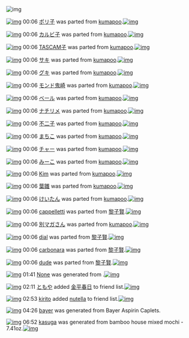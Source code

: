 ![img](http://gdrive-cdn.herokuapp.com/537b65a5bc09f0000721dda7/512px-barcode.png)

[![img](http://www.deviantsart.com/16rqlst.png)](http://www.barcodekanojo.com/kanojo/2388907/%E3%83%9D%E3%83%AA%E5%AD%90) 00:06 [ポリ子](http://www.barcodekanojo.com/kanojo/2388907/%E3%83%9D%E3%83%AA%E5%AD%90) was parted from [kumapoo](http://www.barcodekanojo.com/kanojo/2388907/%E3%83%9D%E3%83%AA%E5%AD%90).[![img](http://www.deviantsart.com/17otp1j.jpeg)](http://www.barcodekanojo.com/user/247737/kumapoo) 

[![img](http://www.deviantsart.com/3k8qor6.png)](http://www.barcodekanojo.com/kanojo/85523/%E3%82%AB%E3%83%AB%E3%83%93%E5%AD%90) 00:06 [カルビ子](http://www.barcodekanojo.com/kanojo/85523/%E3%82%AB%E3%83%AB%E3%83%93%E5%AD%90) was parted from [kumapoo](http://www.barcodekanojo.com/kanojo/85523/%E3%82%AB%E3%83%AB%E3%83%93%E5%AD%90).[![img](http://www.deviantsart.com/17otp1j.jpeg)](http://www.barcodekanojo.com/user/247737/kumapoo) 

[![img](http://www.deviantsart.com/12rga3j.png)](http://www.barcodekanojo.com/kanojo/2540153/TASCAM%E5%AD%90) 00:06 [TASCAM子](http://www.barcodekanojo.com/kanojo/2540153/TASCAM%E5%AD%90) was parted from [kumapoo](http://www.barcodekanojo.com/kanojo/2540153/TASCAM%E5%AD%90).[![img](http://www.deviantsart.com/17otp1j.jpeg)](http://www.barcodekanojo.com/user/247737/kumapoo) 

[![img](http://www.deviantsart.com/386vh87.png)](http://www.barcodekanojo.com/kanojo/2673190/%E3%82%B5%E3%82%AD) 00:06 [サキ](http://www.barcodekanojo.com/kanojo/2673190/%E3%82%B5%E3%82%AD) was parted from [kumapoo](http://www.barcodekanojo.com/kanojo/2673190/%E3%82%B5%E3%82%AD).[![img](http://www.deviantsart.com/17otp1j.jpeg)](http://www.barcodekanojo.com/user/247737/kumapoo) 

[![img](http://www.deviantsart.com/1mdr833.png)](http://www.barcodekanojo.com/kanojo/33638/%E3%82%B0%E3%82%AD) 00:06 [グキ](http://www.barcodekanojo.com/kanojo/33638/%E3%82%B0%E3%82%AD) was parted from [kumapoo](http://www.barcodekanojo.com/kanojo/33638/%E3%82%B0%E3%82%AD).[![img](http://www.deviantsart.com/17otp1j.jpeg)](http://www.barcodekanojo.com/user/247737/kumapoo) 

[![img](http://www.deviantsart.com/jnsimh.png)](http://www.barcodekanojo.com/kanojo/216196/%E3%83%A2%E3%83%B3%E3%83%89%E9%AC%BC%E5%B4%8E) 00:06 [モンド鬼崎](http://www.barcodekanojo.com/kanojo/216196/%E3%83%A2%E3%83%B3%E3%83%89%E9%AC%BC%E5%B4%8E) was parted from [kumapoo](http://www.barcodekanojo.com/kanojo/216196/%E3%83%A2%E3%83%B3%E3%83%89%E9%AC%BC%E5%B4%8E).[![img](http://www.deviantsart.com/17otp1j.jpeg)](http://www.barcodekanojo.com/user/247737/kumapoo) 

[![img](http://www.deviantsart.com/1iht09b.png)](http://www.barcodekanojo.com/kanojo/292218/%E3%83%99%E3%83%BC%E3%83%AB) 00:06 [ベール](http://www.barcodekanojo.com/kanojo/292218/%E3%83%99%E3%83%BC%E3%83%AB) was parted from [kumapoo](http://www.barcodekanojo.com/kanojo/292218/%E3%83%99%E3%83%BC%E3%83%AB).[![img](http://www.deviantsart.com/17otp1j.jpeg)](http://www.barcodekanojo.com/user/247737/kumapoo) 

[![img](http://www.deviantsart.com/1c9v907.png)](http://www.barcodekanojo.com/kanojo/788495/%E3%83%8A%E3%83%81%E3%83%AA%E3%83%A1) 00:06 [ナチリメ](http://www.barcodekanojo.com/kanojo/788495/%E3%83%8A%E3%83%81%E3%83%AA%E3%83%A1) was parted from [kumapoo](http://www.barcodekanojo.com/kanojo/788495/%E3%83%8A%E3%83%81%E3%83%AA%E3%83%A1).[![img](http://www.deviantsart.com/17otp1j.jpeg)](http://www.barcodekanojo.com/user/247737/kumapoo) 

[![img](http://www.deviantsart.com/3nr9t78.png)](http://www.barcodekanojo.com/kanojo/820303/%E4%B8%8D%E4%BA%8C%E5%AD%90) 00:06 [不二子](http://www.barcodekanojo.com/kanojo/820303/%E4%B8%8D%E4%BA%8C%E5%AD%90) was parted from [kumapoo](http://www.barcodekanojo.com/kanojo/820303/%E4%B8%8D%E4%BA%8C%E5%AD%90).[![img](http://www.deviantsart.com/17otp1j.jpeg)](http://www.barcodekanojo.com/user/247737/kumapoo) 

[![img](http://www.deviantsart.com/253sjrg.png)](http://www.barcodekanojo.com/kanojo/1361724/%E3%81%BE%E3%81%A1%E3%81%93) 00:06 [まちこ](http://www.barcodekanojo.com/kanojo/1361724/%E3%81%BE%E3%81%A1%E3%81%93) was parted from [kumapoo](http://www.barcodekanojo.com/kanojo/1361724/%E3%81%BE%E3%81%A1%E3%81%93).[![img](http://www.deviantsart.com/17otp1j.jpeg)](http://www.barcodekanojo.com/user/247737/kumapoo) 

[![img](http://www.deviantsart.com/eqhhpc.png)](http://www.barcodekanojo.com/kanojo/330772/%E3%83%81%E3%83%A3%E3%83%BC) 00:06 [チャー](http://www.barcodekanojo.com/kanojo/330772/%E3%83%81%E3%83%A3%E3%83%BC) was parted from [kumapoo](http://www.barcodekanojo.com/kanojo/330772/%E3%83%81%E3%83%A3%E3%83%BC).[![img](http://www.deviantsart.com/17otp1j.jpeg)](http://www.barcodekanojo.com/user/247737/kumapoo) 

[![img](http://www.deviantsart.com/2t2a7q6.png)](http://www.barcodekanojo.com/kanojo/273460/%E3%81%BF%E3%83%BC%E3%81%93) 00:06 [みーこ](http://www.barcodekanojo.com/kanojo/273460/%E3%81%BF%E3%83%BC%E3%81%93) was parted from [kumapoo](http://www.barcodekanojo.com/kanojo/273460/%E3%81%BF%E3%83%BC%E3%81%93).[![img](http://www.deviantsart.com/17otp1j.jpeg)](http://www.barcodekanojo.com/user/247737/kumapoo) 

[![img](http://www.deviantsart.com/ar45e.png)](http://www.barcodekanojo.com/kanojo/268109/Kim) 00:06 [Kim](http://www.barcodekanojo.com/kanojo/268109/Kim) was parted from [kumapoo](http://www.barcodekanojo.com/kanojo/268109/Kim).[![img](http://www.deviantsart.com/17otp1j.jpeg)](http://www.barcodekanojo.com/user/247737/kumapoo) 

[![img](http://www.deviantsart.com/274ifin.png)](http://www.barcodekanojo.com/kanojo/81153/%E8%91%89%E9%9B%9B) 00:06 [葉雛](http://www.barcodekanojo.com/kanojo/81153/%E8%91%89%E9%9B%9B) was parted from [kumapoo](http://www.barcodekanojo.com/kanojo/81153/%E8%91%89%E9%9B%9B).[![img](http://www.deviantsart.com/17otp1j.jpeg)](http://www.barcodekanojo.com/user/247737/kumapoo) 

[![img](http://www.deviantsart.com/98u8p.png)](http://www.barcodekanojo.com/kanojo/71710/%E3%81%91%E3%81%84%E3%81%9F%E3%82%93) 00:06 [けいたん](http://www.barcodekanojo.com/kanojo/71710/%E3%81%91%E3%81%84%E3%81%9F%E3%82%93) was parted from [kumapoo](http://www.barcodekanojo.com/kanojo/71710/%E3%81%91%E3%81%84%E3%81%9F%E3%82%93).[![img](http://www.deviantsart.com/17otp1j.jpeg)](http://www.barcodekanojo.com/user/247737/kumapoo) 

[![img](http://www.deviantsart.com/ph0vkg.png)](http://www.barcodekanojo.com/kanojo/3191568/cappelletti) 00:06 [cappelletti](http://www.barcodekanojo.com/kanojo/3191568/cappelletti) was parted from [黎子賢](http://www.barcodekanojo.com/kanojo/3191568/cappelletti).[![img](http://www.deviantsart.com/22p5puj.jpeg)](http://www.barcodekanojo.com/user/234377/%E9%BB%8E%E5%AD%90%E8%B3%A2) 

[![img](http://www.deviantsart.com/181epmq.png)](http://www.barcodekanojo.com/kanojo/2261632/%E5%88%A5%E3%83%9E%E3%82%AC%E3%81%95%E3%82%93) 00:06 [別マガさん](http://www.barcodekanojo.com/kanojo/2261632/%E5%88%A5%E3%83%9E%E3%82%AC%E3%81%95%E3%82%93) was parted from [kumapoo](http://www.barcodekanojo.com/kanojo/2261632/%E5%88%A5%E3%83%9E%E3%82%AC%E3%81%95%E3%82%93).[![img](http://www.deviantsart.com/17otp1j.jpeg)](http://www.barcodekanojo.com/user/247737/kumapoo) 

[![img](http://www.deviantsart.com/168qqek.png)](http://www.barcodekanojo.com/kanojo/3191565/dial) 00:06 [dial](http://www.barcodekanojo.com/kanojo/3191565/dial) was parted from [黎子賢](http://www.barcodekanojo.com/kanojo/3191565/dial).[![img](http://www.deviantsart.com/22p5puj.jpeg)](http://www.barcodekanojo.com/user/234377/%E9%BB%8E%E5%AD%90%E8%B3%A2) 

[![img](http://www.deviantsart.com/2pejvtq.png)](http://www.barcodekanojo.com/kanojo/3191567/carbonara) 00:06 [carbonara](http://www.barcodekanojo.com/kanojo/3191567/carbonara) was parted from [黎子賢](http://www.barcodekanojo.com/kanojo/3191567/carbonara).[![img](http://www.deviantsart.com/22p5puj.jpeg)](http://www.barcodekanojo.com/user/234377/%E9%BB%8E%E5%AD%90%E8%B3%A2) 

[![img](http://www.deviantsart.com/14rivbc.png)](http://www.barcodekanojo.com/kanojo/3191566/dude) 00:06 [dude](http://www.barcodekanojo.com/kanojo/3191566/dude) was parted from [黎子賢](http://www.barcodekanojo.com/kanojo/3191566/dude).[![img](http://www.deviantsart.com/22p5puj.jpeg)](http://www.barcodekanojo.com/user/234377/%E9%BB%8E%E5%AD%90%E8%B3%A2) 

[![img](http://www.deviantsart.com/15kcgbc.png)](http://www.barcodekanojo.com/kanojo/3192473/Iloveyoutoo) 01:41 [None](http://www.barcodekanojo.com/kanojo/3192473/Iloveyoutoo) was generated from .[![img](http://www.deviantsart.com/3398u5b.jpeg)](http://www.barcodekanojo.com/product_images/barcode/3548478/1326785000/50x50xCOOP,P20,PE9,P85,PB8,PE5,P8C,P96,PE9,P98,PB2,PE6,PAD,PA2,PE5,P89,PA4,PE7,P84,PA1,PE6,PB7,PBB,PE5,P8A,PA0,PE8,PB5,PA4,P20,PE3,P82,P84,PE3,P82,P84,PE8,PBE,P9B,PE5,P8F,PA3,P20720ml,PE6,P9E,P9C,PE5,PAE,P9F,PE9,P85,P92,PE8,PB5,PA4,PE3,P83,PAF,PE3,P82,PA4,PE3,P83,PB3.jpg,qw=88,ah=88.pagespeed.ic.AXoqeFwVca.jpg) 

[![img](http://www.deviantsart.com/3j6u0v5.jpeg)](http://www.barcodekanojo.com/user/484839/%E3%81%A8%E3%82%82%E3%82%84) 02:11 [ともや](http://www.barcodekanojo.com/user/484839/%E3%81%A8%E3%82%82%E3%82%84) added [金平春日](http://www.barcodekanojo.com/kanojo/1878752/%E9%87%91%E5%B9%B3%E6%98%A5%E6%97%A5) to friend list.[![img](http://www.deviantsart.com/2rqj3iu.png)](http://www.barcodekanojo.com/kanojo/1878752/%E9%87%91%E5%B9%B3%E6%98%A5%E6%97%A5) 

[![img](http://www.deviantsart.com/7u9j1u.jpeg)](http://www.barcodekanojo.com/user/480632/kirito) 02:53 [kirito](http://www.barcodekanojo.com/user/480632/kirito) added [nutella](http://www.barcodekanojo.com/kanojo/2286840/nutella) to friend list.[![img](http://www.deviantsart.com/b7qm7b.png)](http://www.barcodekanojo.com/kanojo/2286840/nutella) 

[![img](http://www.deviantsart.com/2b0pnvc.png)](http://www.barcodekanojo.com/kanojo/3192474/bayer) 04:26 [bayer](http://www.barcodekanojo.com/kanojo/3192474/bayer) was generated from Bayer Aspirin Caplets.

[![img](http://www.deviantsart.com/j6c2lk.png)](http://www.barcodekanojo.com/kanojo/3192475/kasuga) 06:52 [kasuga](http://www.barcodekanojo.com/kanojo/3192475/kasuga) was generated from bamboo house mixed mochi - 7.41oz.[![img](http://www.deviantsart.com/kgps1j.jpeg)](http://www.barcodekanojo.com/product_images/barcode/6017810/1423345923/50x50xbamboo,P20house,P20mixed,P20mochi,P20-,P207.41oz.jpg,qw=88,ah=88.pagespeed.ic.d6IXhUMRbx.jpg) 

